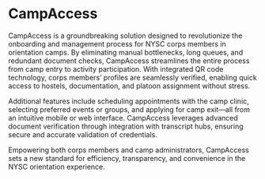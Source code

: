 # CampAccess
CampAccess is a groundbreaking solution designed to revolutionize the onboarding and management process for NYSC corps members in orientation camps. By eliminating manual bottlenecks, long queues, and redundant document checks, CampAccess streamlines the entire process from camp entry to activity participation. With integrated QR code technology, corps members’ profiles are seamlessly verified, enabling quick access to hostels, documentation, and platoon assignment without stress.

Additional features include scheduling appointments with the camp clinic, selecting preferred events or groups, and applying for camp exit—all from an intuitive mobile or web interface. CampAccess leverages advanced document verification through integration with transcript hubs, ensuring secure and accurate validation of credentials.

Empowering both corps members and camp administrators, CampAccess sets a new standard for efficiency, transparency, and convenience in the NYSC orientation experience.
